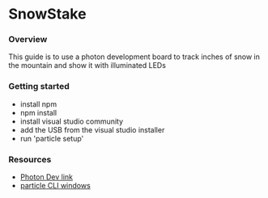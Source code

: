 # SnowStake

### Overview

This guide is to use a photon development board to track inches of snow in the mountain and show it with illuminated LEDs

### Getting started

- install npm
- npm install
- install visual studio community
- add the USB from the visual studio installer
- run 'particle setup'

### Resources

- [Photon Dev link](https://docs.particle.io/photon/)
- [particle CLI windows](https://docs.particle.io/tutorials/developer-tools/cli/#using-windows)
